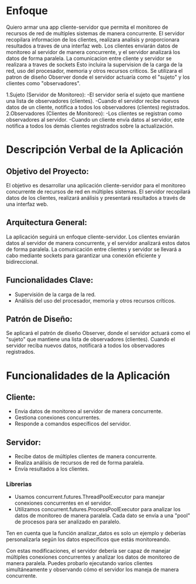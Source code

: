 # Enfoque
Quiero armar una app cliente-servidor que permita el monitoreo de recursos de red de multiples sistemas de manera concurrente. El servidor recopilara informacion de los clientes, realizara analisis y proporcionara resultados a traves de una interfaz web.
Los clientes enviarán datos de monitoreo al servidor de manera concurrente, y el servidor analizará los datos de forma paralela. La comunicacion entre cliente y servidor se realizara a traves de sockets
Esto incluira la supervision de la carga de la red, uso del procesador, memoria y otros recursos criticos.
Se utilizara el patron de diseño Observer donde el servidor actuaría como el "sujeto" y los clientes como "observadores".

1.Sujeto (Servidor de Monitoreo):
    -El servidor sería el sujeto que mantiene una lista de observadores (clientes).
    -Cuando el servidor recibe nuevos datos de un cliente, notifica a todos los observadores (clientes) registrados.
2.Observadores (Clientes de Monitoreo):
    -Los clientes se registran como observadores al servidor.
    -Cuando un cliente envía datos al servidor, este notifica a todos los demás clientes registrados sobre la actualización.

# Descripción Verbal de la Aplicación

## Objetivo del Proyecto:
El objetivo es desarrollar una aplicación cliente-servidor para el monitoreo concurrente de recursos de red en múltiples sistemas. El servidor recopilará datos de los clientes, realizará análisis y presentará resultados a través de una interfaz web.

## Arquitectura General:
La aplicación seguirá un enfoque cliente-servidor. Los clientes enviarán datos al servidor de manera concurrente, y el servidor analizará estos datos de forma paralela. La comunicación entre clientes y servidor se llevará a cabo mediante sockets para garantizar una conexión eficiente y bidireccional.

## Funcionalidades Clave:
- Supervisión de la carga de la red.
- Análisis del uso del procesador, memoria y otros recursos críticos.

## Patrón de Diseño:
Se aplicará el patrón de diseño Observer, donde el servidor actuará como el "sujeto" que mantiene una lista de observadores (clientes). Cuando el servidor reciba nuevos datos, notificará a todos los observadores registrados.

# Funcionalidades de la Aplicación

## Cliente:
- Envia datos de monitoreo al servidor de manera concurrente.
- Gestiona conexiones concurrentes.
- Responde a comandos específicos del servidor.

## Servidor:
- Recibe datos de múltiples clientes de manera concurrente.
- Realiza análisis de recursos de red de forma paralela.
- Envía resultados a los clientes.

### Librerias
- Usamos concurrent.futures.ThreadPoolExecutor para manejar conexiones concurrentes en el servidor.
- Utilizamos concurrent.futures.ProcessPoolExecutor para analizar los datos de monitoreo de manera paralela. Cada dato se envía a una "pool" de procesos para ser analizado en paralelo.

Ten en cuenta que la función analizar_datos es solo un ejemplo y deberías personalizarla según los datos específicos que estás monitoreando.

Con estas modificaciones, el servidor debería ser capaz de manejar múltiples conexiones concurrentes y analizar los datos de monitoreo de manera paralela. Puedes probarlo ejecutando varios clientes simultáneamente y observando cómo el servidor los maneja de manera concurrente.